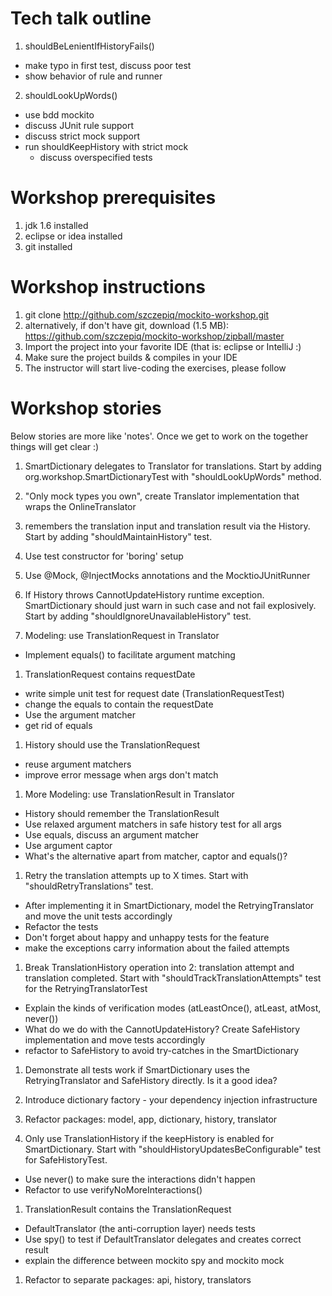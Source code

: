 # Tech talk outline

1. shouldBeLenientIfHistoryFails()
  - make typo in first test, discuss poor test
  - show behavior of rule and runner
2. shouldLookUpWords()
  - use bdd mockito
  - discuss JUnit rule support
  - discuss strict mock support
  - run shouldKeepHistory with strict mock
    - discuss overspecified tests

# Workshop prerequisites

1. jdk 1.6 installed
1. eclipse or idea installed
1. git installed

# Workshop instructions

1. git clone http://github.com/szczepiq/mockito-workshop.git
1. alternatively, if don't have git, download (1.5 MB): https://github.com/szczepiq/mockito-workshop/zipball/master
1. Import the project into your favorite IDE (that is: eclipse or IntelliJ :)
1. Make sure the project builds & compiles in your IDE
1. The instructor will start live-coding the exercises, please follow

# Workshop stories

Below stories are more like 'notes'. Once we get to work on the together things will get clear :)

1. SmartDictionary delegates to Translator for translations. Start by adding org.workshop.SmartDictionaryTest with "shouldLookUpWords" method.
1. "Only mock types you own", create Translator implementation that wraps the OnlineTranslator
1. remembers the translation input and translation result via the History. Start by adding "shouldMaintainHistory" test.
1. Use test constructor for 'boring' setup
1. Use @Mock, @InjectMocks annotations and the MocktioJUnitRunner

1. If History throws CannotUpdateHistory runtime exception. SmartDictionary should just warn in such case and not fail explosively. Start by adding "shouldIgnoreUnavailableHistory" test.

1. Modeling: use TranslationRequest in Translator
 * Implement equals() to facilitate argument matching

1. TranslationRequest contains requestDate
 * write simple unit test for request date (TranslationRequestTest)
 * change the equals to contain the requestDate
 * Use the argument matcher
 * get rid of equals

1. History should use the TranslationRequest
 * reuse argument matchers
 * improve error message when args don't match

1. More Modeling: use TranslationResult in Translator
 * History should remember the TranslationResult
 * Use relaxed argument matchers in safe history test for all args
 * Use equals, discuss an argument matcher
 * Use argument captor
 * What's the alternative apart from matcher, captor and equals()?

1. Retry the translation attempts up to X times. Start with "shouldRetryTranslations" test.

 * After implementing it in SmartDictionary, model the RetryingTranslator and move the unit tests accordingly
 * Refactor the tests
 * Don't forget about happy and unhappy tests for the feature
 * make the exceptions carry information about the failed attempts

1. Break TranslationHistory operation into 2: translation attempt and translation completed. Start with "shouldTrackTranslationAttempts" test for the RetryingTranslatorTest
 * Explain the kinds of verification modes (atLeastOnce(), atLeast, atMost, never())
 * What do we do with the CannotUpdateHistory? Create SafeHistory implementation and move tests accordingly
 * refactor to SafeHistory to avoid try-catches in the SmartDictionary

1. Demonstrate all tests work if SmartDictionary uses the RetryingTranslator and SafeHistory directly. Is it a good idea?
1. Introduce dictionary factory - your dependency injection infrastructure
1. Refactor packages: model, app, dictionary, history, translator

1. Only use TranslationHistory if the keepHistory is enabled for SmartDictionary. Start with "shouldHistoryUpdatesBeConfigurable" test for SafeHistoryTest.
 * Use never() to make sure the interactions didn't happen
 * Refactor to use verifyNoMoreInteractions()

1. TranslationResult contains the TranslationRequest
 * DefaultTranslator (the anti-corruption layer) needs tests
 * Use spy() to test if DefaultTranslator delegates and creates correct result
 * explain the difference between mockito spy and mockito mock

1. Refactor to separate packages: api, history, translators